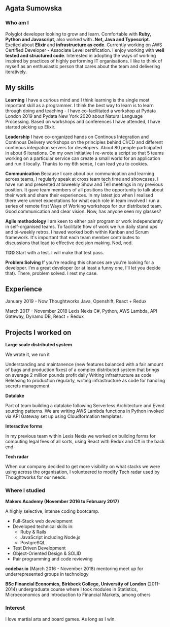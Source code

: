 ## Agata Sumowska

### Who am I

Polyglot developer looking to grow and learn. Comfortable with **Ruby, Python and Javascript**, also worked with **.Net, Java and Typescript**. Excited about **Elixir** and **infrastructure as code**. Currently working on AWS Certified Developer - Associate Level certification. I enjoy working with **well tested and structured code**. Interested in adopting the ways of working inspired by practices of highly performing IT organisations. I like to think of myself as an enthusiastic person that cares about the team and delivering iteratively.

## My skills

**Learning**
I have a curious mind and I think learning is the single most important skill as a programmer. I think the best way to learn is to learn through doing and  teaching - I have co-facilitated a workshop at Pydata London 2019 and Pydata New York 2020 about Natural Language Processing. Based on workshops and conferences I have attended, I have started picking up Elixir. 

**Leadership**
I have co-organized hands on Continous Integration and Continous Delivery workshops on the principles behind CI/CD and different continous integration servers for developers. About 80 people participated in about 6 iterations. On my own initiative I re-wrote a script so that 5 teams working on a particular service can create a small world for an application and run it locally. Thanks to my 6th sense, I can lead you to cookies.

**Communication**
Because I care about our communication and learning across teams, I regularly speak at cross team tech time and showcases. I have run and presented at biweekly Show and Tell meetings in my previous position. It gave team members of all positions the opportunity to talk about their work and share their experiences. In my latest job when I realised there were unmet expectations for what each role in team involved I run a series of remote first Ways of Working workshops for our distributed team. Good communication and clear vision. Now, has anyone seen my glasses?

**Agile methodology**
I am keen to either pair program or work independently in self-organised teams. To facilitate flow of work we run daily stand ups and bi-weekly retros. I haved worked both within Kanban and Scrum framework. It's important that each team member contributes to discussions that lead to effective decision making. Nod, nod.

**TDD**
Start with a test. I will make that test pass.

**Problem Solving**
If you're reading this chances are you're looking for a developer. I'm a great developer (or at least a funny one, I'll let you decide that). There, problem solved. I rest my case.

## Experience

January 2019 - Now Thoughtworks
Java, Openshift, React + Redux

March 2017 - November 2018 Lexis Nexis
C#, Python, AWS Lambda, API Gateway, Dynamo DB, React + Redux


## Projects I worked on 

**Large scale distributed system**

We wrote it, we run it 

Understanding and maintanence (new features balanced with a fair amount of bugs and production fixes) of a complex distributed system that brings on average 2 million pounds profit daily 
Writing infrastructure as code 
Releasing to production regularly, writing infrastructure as code for handling secrets management  

**Datalake**

Part of team building a datalake following Serverless Architecture and Event sourcing patterns. We are writing AWS Lambda functions in Python invoked via API Gateway set up using Cloudformation templates.

**Interactive forms**

In my previous team within Lexis Nexis we worked on building forms for computing legal fees of all sorts, using React with Redux and C# in the back end.

**Tech radar**

When our company decided to get more visibility on what stacks we were using across the organisation, I volunteered to modify Tech radar used by Thoughtworks for our needs.


### Where I studied

**Makers Academy (November 2016 to February 2017)**

A highly selective, intense coding bootcamp.  
- Full-Stack web development
- Developed technical skills in:
    - Ruby & Rails
    - JavaScript including Node.js
    - PostgreSQL
- Test Driven Development
- Object-Oriented Design & SOLID
- Pair programming and code reviewing

**codebar.io** (March 2016 - November 2018)
mentoring meet up for underrepresented groups in technology

**BSc Financial Economics, Birkbeck College, University of London** (2011-2014)
undergraduate course where I took modules in Statistics, Microeconomics and Introduction to Financial Markets, among others


### Interest

I love martial arts and board games. As long as I win.

